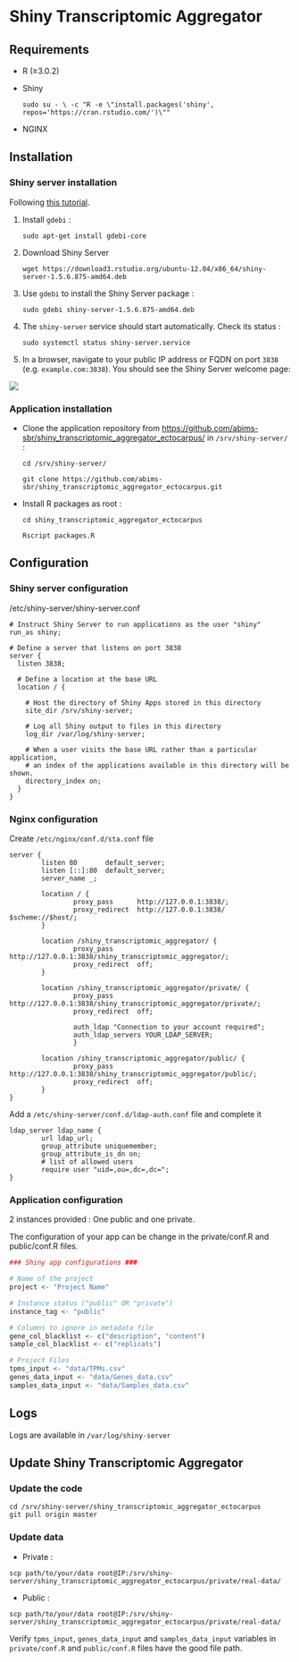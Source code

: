 # Shiny Transcriptomic Aggregator

## Requirements

- R (≥3.0.2)

- Shiny

	`sudo su - \
	-c "R -e \"install.packages('shiny', repos='https://cran.rstudio.com/')\""`

- NGINX <!--(≥1.12.2)-->


## Installation

### Shiny server installation

Following [this tutorial](https://www.linode.com/docs/development/r/how-to-deploy-rshiny-server-on-ubuntu-and-debian/).

1. Install `gdebi` :

	`sudo apt-get install gdebi-core`

2. Download Shiny Server

	`wget https://download3.rstudio.org/ubuntu-12.04/x86_64/shiny-server-1.5.6.875-amd64.deb`

3. Use `gdebi` to install the Shiny Server package :

	`sudo gdebi shiny-server-1.5.6.875-amd64.deb`

4. The `shiny-server` service should start automatically. Check its status :

	`sudo systemctl status shiny-server.service`

5. In a browser, navigate to your public IP address or FQDN on port `3838` (e.g. `example.com:3838`). You should see the Shiny Server welcome page:

![](https://www.linode.com/docs/development/r/how-to-deploy-rshiny-server-on-ubuntu-and-debian/shiny-welcome.png)


### Application installation

- Clone the application repository from https://github.com/abims-sbr/shiny_transcriptomic_aggregator_ectocarpus/ in `/srv/shiny-server/` :

	`cd /srv/shiny-server/`
	
	`git clone https://github.com/abims-sbr/shiny_transcriptomic_aggregator_ectocarpus.git`

- Install R packages as root :

	`cd shiny_transcriptomic_aggregator_ectocarpus`

	`Rscript packages.R`


## Configuration

### Shiny server configuration

/etc/shiny-server/shiny-server.conf

```
# Instruct Shiny Server to run applications as the user "shiny"
run_as shiny;

# Define a server that listens on port 3838
server {
  listen 3838;

  # Define a location at the base URL
  location / {

    # Host the directory of Shiny Apps stored in this directory
    site_dir /srv/shiny-server;

    # Log all Shiny output to files in this directory
    log_dir /var/log/shiny-server;

    # When a user visits the base URL rather than a particular application,
    # an index of the applications available in this directory will be shown.
    directory_index on;
  }
}
```

### Nginx configuration

Create `/etc/nginx/conf.d/sta.conf` file

```
server {
        listen 80       default_server;
        listen [::]:80  default_server;
        server_name _;
    
        location / {
                proxy_pass      http://127.0.0.1:3838/;
                proxy_redirect  http://127.0.0.1:3838/ $scheme://$host/;
        }

        location /shiny_transcriptomic_aggregator/ {
                proxy_pass      http://127.0.0.1:3838/shiny_transcriptomic_aggregator/;
                proxy_redirect  off;
        }

        location /shiny_transcriptomic_aggregator/private/ {
                proxy_pass      http://127.0.0.1:3838/shiny_transcriptomic_aggregator/private/;
                proxy_redirect  off;
                
                auth_ldap "Connection to your account required";
                auth_ldap_servers YOUR_LDAP_SERVER;
				}

        location /shiny_transcriptomic_aggregator/public/ {
                proxy_pass      http://127.0.0.1:3838/shiny_transcriptomic_aggregator/public/;
                proxy_redirect  off;
        }
}
```

Add a `/etc/shiny-server/conf.d/ldap-auth.conf` file and complete it

```
ldap_server ldap_name {
        url ldap_url;
        group_attribute uniquemember;
        group_attribute_is_dn on;
        # list of allowed users
        require user "uid=,ou=,dc=,dc=";
}

```


### Application configuration

2 instances provided : One public and one private.

The configuration of your app can be change in the private/conf.R and public/conf.R files.

```R
### Shiny app configurations ###

# Name of the project
project <- "Project Name"

# Instance status ("public" OR "private")
instance_tag <- "public"

# Columns to ignore in metadata file
gene_col_blacklist <- c("description", "content")
sample_col_blacklist <- c("replicats")

# Project Files
tpms_input <- "data/TPMs.csv"
genes_data_input <- "data/Genes_data.csv"
samples_data_input <- "data/Samples_data.csv"

```

## Logs

Logs are available in `/var/log/shiny-server`


## Update Shiny Transcriptomic Aggregator 

### Update the code

```
cd /srv/shiny-server/shiny_transcriptomic_aggregator_ectocarpus
git pull origin master
```

### Update data

- Private :

`scp path/to/your/data root@IP:/srv/shiny-server/shiny_transcriptomic_aggregator_ectocarpus/private/real-data/`

- Public :

`scp path/to/your/data root@IP:/srv/shiny-server/shiny_transcriptomic_aggregator_ectocarpus/private/real-data/`


Verify `tpms_input`, `genes_data_input` and `samples_data_input` variables in `private/conf.R` and `public/conf.R` files have the good file path.